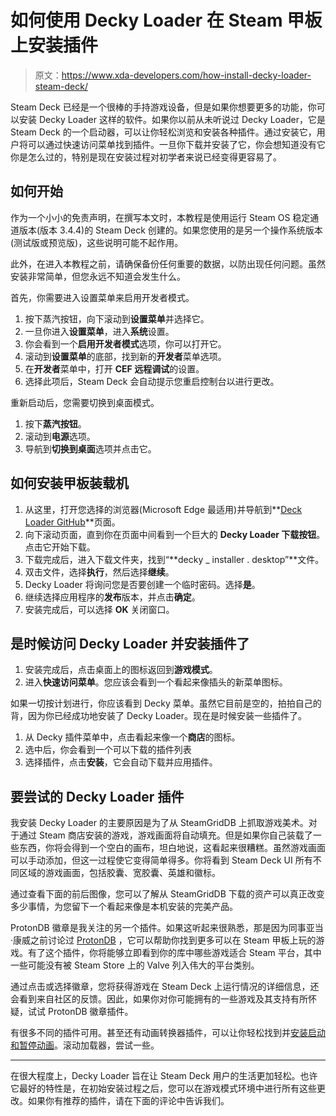 # 如何使用 Decky Loader 在 Steam 甲板上安装插件

> 原文：<https://www.xda-developers.com/how-install-decky-loader-steam-deck/>

Steam Deck 已经是一个很棒的手持游戏设备，但是如果你想要更多的功能，你可以安装 Decky Loader 这样的软件。如果你以前从未听说过 Decky Loader，它是 Steam Deck 的一个启动器，可以让你轻松浏览和安装各种插件。通过安装它，用户将可以通过快速访问菜单找到插件。一旦你下载并安装了它，你会想知道没有它你是怎么过的，特别是现在安装过程对初学者来说已经变得更容易了。

## 如何开始

作为一个小小的免责声明，在撰写本文时，本教程是使用运行 Steam OS 稳定通道版本(版本 3.4.4)的 Steam Deck 创建的。如果您使用的是另一个操作系统版本(测试版或预览版)，这些说明可能不起作用。

此外，在进入本教程之前，请确保备份任何重要的数据，以防出现任何问题。虽然安装非常简单，但您永远不知道会发生什么。

首先，你需要进入设置菜单来启用开发者模式。

1.  按下蒸汽按钮，向下滚动到**设置菜单**并选择它。
2.  一旦你进入**设置菜单**，进入**系统**设置。
3.  你会看到一个**启用开发者模式**选项，你可以打开它。
4.  滚动到**设置菜单**的底部，找到新的**开发者**菜单选项。
5.  在**开发者**菜单中，打开 **CEF 远程调试**的设置。
6.  选择此项后，Steam Deck 会自动提示您重启控制台以进行更改。

重新启动后，您需要切换到桌面模式。

1.  按下**蒸汽按钮**。
2.  滚动到**电源**选项。
3.  导航到**切换到桌面**选项并点击它。

## 如何安装甲板装载机

1.  从这里，打开您选择的浏览器(Microsoft Edge 最适用)并导航到**[Deck Loader GitHub](https://github.com/SteamDeckHomebrew/decky-loader)**页面。
2.  向下滚动页面，直到你在页面中间看到一个巨大的 **Decky Loader 下载按钮**。点击它开始下载。
3.  下载完成后，进入下载文件夹，找到“**decky _ installer . desktop”**文件。
4.  双击文件，选择**执行**，然后选择**继续**。
5.  Decky Loader 将询问您是否要创建一个临时密码。选择**是**。
6.  继续选择应用程序的**发布**版本，并点击**确定**。
7.  安装完成后，可以选择 **OK** 关闭窗口。

## 是时候访问 Decky Loader 并安装插件了

1.  安装完成后，点击桌面上的图标返回到**游戏模式**。
2.  进入**快速访问菜单**。您应该会看到一个看起来像插头的新菜单图标。

如果一切按计划进行，你应该看到 Decky 菜单。虽然它目前是空的，拍拍自己的背，因为你已经成功地安装了 Decky Loader。现在是时候安装一些插件了。

1.  从 Decky 插件菜单中，点击看起来像一个**商店**的图标。
2.  选中后，你会看到一个可以下载的插件列表
3.  选择插件，点击**安装**，它会自动下载并应用插件。

## 要尝试的 Decky Loader 插件

我安装 Decky Loader 的主要原因是为了从 SteamGridDB 上抓取游戏美术。对于通过 Steam 商店安装的游戏，游戏画面将自动填充。但是如果你自己装载了一些东西，你将会得到一个空白的画布，坦白地说，这看起来很糟糕。虽然游戏画面可以手动添加，但这一过程使它变得简单得多。你将看到 Steam Deck UI 所有不同区域的游戏画面，包括胶囊、宽胶囊、英雄和徽标。

通过查看下面的前后图像，您可以了解从 SteamGridDB 下载的资产可以真正改变多少事情，为您留下一个看起来像是本机安装的完美产品。

ProtonDB 徽章是我关注的另一个插件。如果这听起来很熟悉，那是因为同事亚当·康威之前讨论过 [ProtonDB](http://www.xda-developers.com/steam-deck-protondb/) ，它可以帮助你找到更多可以在 Steam 甲板上玩的游戏。有了这个插件，你将能够立即看到你的库中哪些游戏适合 Steam 平台，其中一些可能没有被 Steam Store 上的 Valve 列入伟大的平台类别。

通过点击或选择徽章，您将获得游戏在 Steam Deck 上运行情况的详细信息，还会看到来自社区的反馈。因此，如果你对你可能拥有的一些游戏及其支持有所怀疑，试试 ProtonDB 徽章插件。

有很多不同的插件可用。甚至还有动画转换器插件，可以让你轻松找到并[安装启动和暂停动画](https://www.xda-developers.com/how-to-change-boot-up-animation-steam-deck/)。滚动加载器，尝试一些。

* * *

在很大程度上，Decky Loader 旨在让 Steam Deck 用户的生活更加轻松。也许它最好的特性是，在初始安装过程之后，您可以在游戏模式环境中进行所有这些更改。如果你有推荐的插件，请在下面的评论中告诉我们。